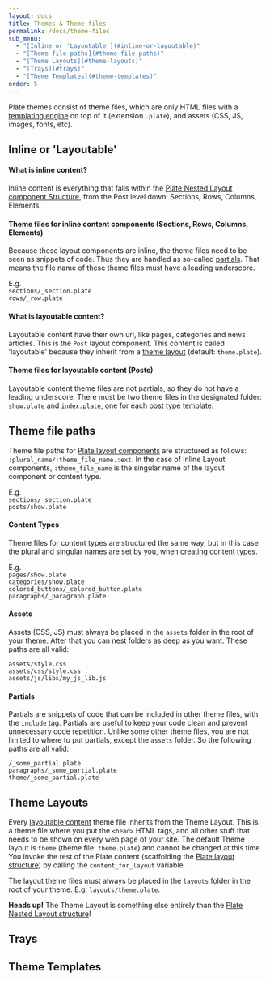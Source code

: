 ```yaml
---
layout: docs
title: Themes & Theme files
permalink: /docs/theme-files
sub_menu:
  - "[Inline or 'Layoutable'](#inline-or-layoutable)"
  - "[Theme file paths](#theme-file-paths)"
  - "[Theme Layouts](#theme-layouts)"
  - "[Trays](#trays)"
  - "[Theme Templates](#theme-templates)"
order: 5
---
```


Plate themes consist of theme files, which are only HTML files with a [templating engine](/docs/templating-reference) on top of it (extension `.plate`), and assets (CSS, JS, images, fonts, etc).

## Inline or 'Layoutable'

#### What is inline content?
Inline content is everything that falls within the [Plate Nested Layout component Structure](/docs/getting-started#the-plate-nested-layout-structure), from the Post level down: Sections, Rows, Columns, Elements.

#### Theme files for inline content components (Sections, Rows, Columns, Elements)
Because these layout components are inline, the theme files need to be seen as snippets of code. Thus they are handled as so-called [partials](#partials). That means the file name of these theme files must have a leading underscore.

E.g.  
`sections/_section.plate`  
`rows/_row.plate`

#### What is layoutable content?
Layoutable content have their own url, like pages, categories and news articles. This is the `Post` layout component. This content is called 'layoutable' because they inherit from a [theme layout](#theme-layouts) (default: `theme.plate`).

#### Theme files for layoutable content (Posts)
Layoutable content theme files are not partials, so they do not have a leading underscore. There must be two theme files in the designated folder: `show.plate` and `index.plate`, one for each [post type template](/docs/content-types#layoutable-posts-post-types).


## Theme file paths
Theme file paths for [Plate layout components](/docs/getting-started#the-plate-nested-layout-structure) are structured as follows: `:plural_name/:theme_file_name.:ext`. In the case of Inline Layout components, `:theme_file_name` is the singular name of the layout component or content type.

E.g.  
`sections/_section.plate`  
`posts/show.plate`

#### Content Types
Theme files for content types are structured the same way, but in this case the plural and singular names are set by you, when [creating content types](/docs/content-types#creating-content-types).

E.g.  
`pages/show.plate`  
`categories/show.plate`  
`colored_buttons/_colored_button.plate`  
`paragraphs/_paragraph.plate`

#### Assets
Assets (CSS, JS) must always be placed in the `assets` folder in the root of your theme. After that you can nest folders as deep as you want. These paths are all valid:

`assets/style.css`  
`assets/css/style.css`  
`assets/js/libs/my_js_lib.js`

#### Partials
Partials are snippets of code that can be included in other theme files, with the `include` tag. Partials are useful to keep your code clean and prevent unnecessary code repetition. Unlike some other theme files, you are not limited to where to put partials, except the `assets` folder. So the following paths are all valid:

`/_some_partial.plate`  
`paragraphs/_some_partial.plate`  
`theme/_some_partial.plate`  

## Theme Layouts
Every [layoutable content](#what-is-layoutable-content) theme file inherits from the Theme Layout. This is a theme file where you put the `<head>` HTML tags, and all other stuff that needs to be shown on every web page of your site. The default Theme layout is `theme` (theme file: `theme.plate`) and cannot be changed at this time. You invoke the rest of the Plate content (scaffolding the [Plate layout structure](/docs/getting-started#the-plate-nested-layout-structure)) by calling the `content_for_layout` variable.

The layout theme files must always be placed in the `layouts` folder in the root of your theme. E.g. `layouts/theme.plate`.

**Heads up!** The Theme Layout is something else entirely than the [Plate Nested Layout structure](/docs/getting-started#the-plate-nested-layout-structure)!

## Trays

## Theme Templates
